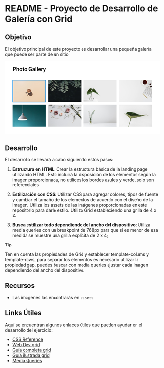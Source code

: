 # README - Proyecto de Desarrollo de Galería con Grid

## Objetivo
El objetivo principal de este proyecto es desarrollar una pequeña galería que puede ser parte de un sitio

![imagen](./assets/Objetivo.png)

## Desarrollo
El desarrollo se llevará a cabo siguiendo estos pasos:

1. **Estructura en HTML**: Crear la estructura básica de la landing page utilizando HTML. Esto incluirá la disposición de los elementos según la imagen proporcionada, no utilices los bordes azules y verde, solo son referenciales

2. **Estilización con CSS**: Utilizar CSS para agregar colores, tipos de fuente y cambiar el tamaño de los elementos de acuerdo con el diseño de la imagen. Utiliza los assets de las imágenes proporcionadas en este repositorio para darle estilo. Utiliza Grid estableciendo una grilla de 4 x 2.

3. **Busca estilizar todo dependiendo del ancho del dispositivo**: Utiliza media queries con un breakpoint de 768px para que si es menor de esa medida se muestre una grilla explícita de 2 x 4;

> [!TIP]
> Ten en cuenta las propiedades de Grid y establecer template-colums y template-rows, para separar los elementos es necesario utilizar la propiedad gap, puedes buscar con media queries ajustar cada imagen dependiendo del ancho del dispositivo.

## Recursos
- Las imagenes las encontrarás en `assets`

## Links Útiles
Aquí se encuentran algunos enlaces útiles que pueden ayudar en el desarrollo del ejercicio:

- [CSS Reference](https://cssreference.io/)
- [Web Dev grid](https://web.dev/learn/css/grid?hl=es-419)
- [Guía completa grid](https://css-tricks.com/snippets/css/complete-guide-grid/)
- [Guía ilustrada grid](https://dev.to/mustapha/css-grid-illustrated-introduction-52l5 )
- [Media Queries](https://web.dev/learn/design/media-queries?hl=en)

